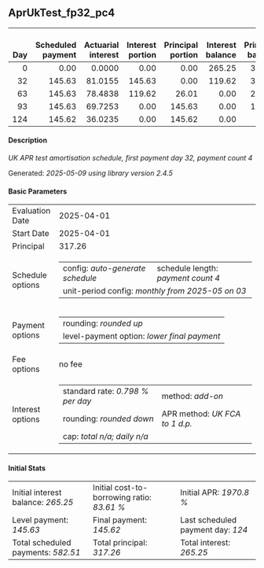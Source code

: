 <h2>AprUkTest_fp32_pc4</h2>
<table>
    <thead style="vertical-align: bottom;">
        <th style="text-align: right;">Day</th>
        <th style="text-align: right;">Scheduled payment</th>
        <th style="text-align: right;">Actuarial interest</th>
        <th style="text-align: right;">Interest portion</th>
        <th style="text-align: right;">Principal portion</th>
        <th style="text-align: right;">Interest balance</th>
        <th style="text-align: right;">Principal balance</th>
        <th style="text-align: right;">Total actuarial interest</th>
        <th style="text-align: right;">Total interest</th>
        <th style="text-align: right;">Total principal</th>
    </thead>
    <tr style="text-align: right;">
        <td class="ci00">0</td>
        <td class="ci01" style="white-space: nowrap;">0.00</td>
        <td class="ci02">0.0000</td>
        <td class="ci03">0.00</td>
        <td class="ci04">0.00</td>
        <td class="ci05">265.25</td>
        <td class="ci06">317.26</td>
        <td class="ci07">0.0000</td>
        <td class="ci08">0.00</td>
        <td class="ci09">0.00</td>
    </tr>
    <tr style="text-align: right;">
        <td class="ci00">32</td>
        <td class="ci01" style="white-space: nowrap;">145.63</td>
        <td class="ci02">81.0155</td>
        <td class="ci03">145.63</td>
        <td class="ci04">0.00</td>
        <td class="ci05">119.62</td>
        <td class="ci06">317.26</td>
        <td class="ci07">81.0155</td>
        <td class="ci08">145.63</td>
        <td class="ci09">0.00</td>
    </tr>
    <tr style="text-align: right;">
        <td class="ci00">63</td>
        <td class="ci01" style="white-space: nowrap;">145.63</td>
        <td class="ci02">78.4838</td>
        <td class="ci03">119.62</td>
        <td class="ci04">26.01</td>
        <td class="ci05">0.00</td>
        <td class="ci06">291.25</td>
        <td class="ci07">159.4993</td>
        <td class="ci08">265.25</td>
        <td class="ci09">26.01</td>
    </tr>
    <tr style="text-align: right;">
        <td class="ci00">93</td>
        <td class="ci01" style="white-space: nowrap;">145.63</td>
        <td class="ci02">69.7253</td>
        <td class="ci03">0.00</td>
        <td class="ci04">145.63</td>
        <td class="ci05">0.00</td>
        <td class="ci06">145.62</td>
        <td class="ci07">229.2245</td>
        <td class="ci08">265.25</td>
        <td class="ci09">171.64</td>
    </tr>
    <tr style="text-align: right;">
        <td class="ci00">124</td>
        <td class="ci01" style="white-space: nowrap;">145.62</td>
        <td class="ci02">36.0235</td>
        <td class="ci03">0.00</td>
        <td class="ci04">145.62</td>
        <td class="ci05">0.00</td>
        <td class="ci06">0.00</td>
        <td class="ci07">265.2480</td>
        <td class="ci08">265.25</td>
        <td class="ci09">317.26</td>
    </tr>
</table>
<h4>Description</h4>
<p><i>UK APR test amortisation schedule, first payment day 32, payment count 4</i></p>
<p>Generated: <i>2025-05-09 using library version 2.4.5</i></p>
<h4>Basic Parameters</h4>
<table>
    <tr>
        <td>Evaluation Date</td>
        <td>2025-04-01</td>
    </tr>
    <tr>
        <td>Start Date</td>
        <td>2025-04-01</td>
    </tr>
    <tr>
        <td>Principal</td>
        <td>317.26</td>
    </tr>
    <tr>
        <td>Schedule options</td>
        <td>
            <table>
                <tr>
                    <td>config: <i>auto-generate schedule</i></td>
                    <td>schedule length: <i><i>payment count</i> 4</i></td>
                </tr>
                <tr>
                    <td colspan="2" style="white-space: nowrap;">unit-period config: <i>monthly from 2025-05 on 03</i></td>
                </tr>
            </table>
        </td>
    </tr>
    <tr>
        <td>Payment options</td>
        <td>
            <table>
                <tr>
                    <td>rounding: <i>rounded up</i></td>
                </tr>
                <tr>
                    <td>level-payment option: <i>lower&nbsp;final&nbsp;payment</i></td>
                </tr>
            </table>
        </td>
    </tr>
    <tr>
        <td>Fee options</td>
        <td>no fee
        </td>
    </tr>
    <tr>
        <td>Interest options</td>
        <td>
            <table>
                <tr>
                    <td>standard rate: <i>0.798 % per day</i></td>
                    <td>method: <i>add-on</i></td>
                </tr>
                <tr>
                    <td>rounding: <i>rounded down</i></td>
                    <td>APR method: <i>UK FCA to 1 d.p.</i></td>
                </tr>
                <tr>
                    <td colspan="2">cap: <i>total <i>n/a</i>; daily <i>n/a</i></td>
                </tr>
            </table>
        </td>
    </tr>
</table>
<h4>Initial Stats</h4>
<table>
    <tr>
        <td>Initial interest balance: <i>265.25</i></td>
        <td>Initial cost-to-borrowing ratio: <i>83.61 %</i></td>
        <td>Initial APR: <i>1970.8 %</i></td>
    </tr>
    <tr>
        <td>Level payment: <i>145.63</i></td>
        <td>Final payment: <i>145.62</i></td>
        <td>Last scheduled payment day: <i>124</i></td>
    </tr>
    <tr>
        <td>Total scheduled payments: <i>582.51</i></td>
        <td>Total principal: <i>317.26</i></td>
        <td>Total interest: <i>265.25</i></td>
    </tr>
</table>